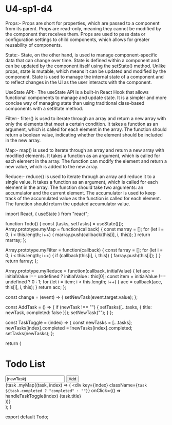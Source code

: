 # U4-sp1-d4
Props:- Props are short for properties, which are passed to a component from its parent. Props are read-only, meaning they cannot be modified by the component that receives them. Props are used to pass data or configuration settings to child components, which allows for greater reusability of components.

State:-  State, on the other hand, is used to manage component-specific data that can change over time. State is defined within a component and can be updated by the component itself using the setState() method. Unlike props, state is mutable, which means it can be updated and modified by the component. State is used to manage the internal state of a component and to reflect changes in the UI as the user interacts with the component.

UseState API:- 
The useState API is a built-in React Hook that allows functional components to manage and update state. It is a simpler and more concise way of managing state than using traditional class-based components with a setState method.

Filter:-
filter() is used to iterate through an array and return a new array with only the elements that meet a certain condition. It takes a function as an argument, which is called for each element in the array. The function should return a boolean value, indicating whether the element should be included in the new array.

Map:-
map() is used to iterate through an array and return a new array with modified elements. It takes a function as an argument, which is called for each element in the array. The function can modify the element and return a new value, which is added to the new array.

Reduce:-
reduce() is used to iterate through an array and reduce it to a single value. It takes a function as an argument, which is called for each element in the array. The function should take two arguments: an accumulator and the current element. The accumulator is used to keep track of the accumulated value as the function is called for each element. The function should return the updated accumulator value.


import React, { useState } from "react";

function Todo() {
  const [tasks, setTasks] = useState([]);
  Array.prototype.myMap = function(callback) {
    const marray = [];
    for (let i = 0; i < this.length; i++) {
      marray.push(callback(this[i], i, this));
    }
    return marray;
  };

  Array.prototype.myFilter = function(callback) {
    const farray = [];
    for (let i = 0; i < this.length; i++) {
      if (callback(this[i], i, this)) {
        farray.push(this[i]);
      }
    }
    return farray;
  };

  Array.prototype.myReduce = function(callback, initialValue) {
    let acc = initialValue !== undefined ? initialValue : this[0];
    const item = initialValue !== undefined ? 0 : 1;
    for (let i = item; i < this.length; i++) {
      acc = callback(acc, this[i], i, this);
    }
    return acc;
  };

  const change = (event) => {
    setNewTask(event.target.value);
  };

  const AddTask = () => {
    if (newTask !== "") {
      setTasks([...tasks, { title: newTask, completed: false }]);
      setNewTask("");
    }
  };

   const TaskToggle = (index) => {
    const newTasks = [...tasks];
    newTasks[index].completed = !newTasks[index].completed;
    setTasks(newTasks);
  };

  return (
    <div className="todo-container">
      <h1>Todo List</h1>
      <div className="input-container">
        <input
          type="text"
          value={newTask}
          onChange={handleNewTaskChange}
        />
        <button onClick={AddTask}>Add</button>
      </div>
      <div className="task-list">
        {task
          .myMap((task, index) => (
            <div
              key={index}
              className={`task ${task.completed ? "completed" : ""}`}
              onClick={() => handleTaskToggle(index)
              {task.title}
            </div>
          ))}
      </div>
    </div>
  );
}

export default Todo;
